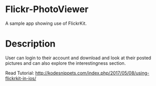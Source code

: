 # Flickr-PhotoViewer
A sample app showing use of FlickrKit.

# Description

User can login to their account and download and look at their posted pictures and can also explore the interestingness section.

Read Tutorial:
http://kodesnippets.com/index.php/2017/05/08/using-flickrkit-in-ios/
